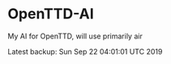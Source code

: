 # OpenTTD-AI
My AI for OpenTTD, will use primarily air

Latest backup: Sun Sep 22 04:01:01 UTC 2019
